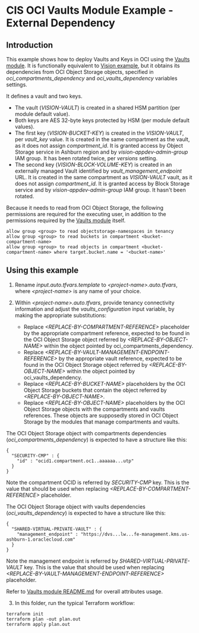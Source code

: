 # CIS OCI Vaults Module Example - External Dependency

## Introduction

This example shows how to deploy Vaults and Keys in OCI using the [Vaults module](../..). It is functionally equivalent to [Vision example](../vision/), but it obtains its dependencies from OCI Object Storage objects, specified in *oci_compartments_dependency* and *oci_vaults_dependency* variables settings. 

It defines a vault and two keys.
- The vault (*VISION-VAULT*) is created in a shared HSM partition (per module default value). 
- Both keys are AES 32-byte keys protected by HSM (per module default values). 
- The first key (*VISION-BUCKET-KEY*) is created in the *VISION-VAULT*, per *vault_key* value. It is created in the same compartment as the vault, as it does not assign *compartment_id*. It is granted access by Object Storage service in Ashburn region and by *vision-appdev-admin-group* IAM group. It has been rotated twice, per *versions* setting. 
- The second key (*VISION-BLOCK-VOLUME-KEY*) is created in an externally managed Vault identified by *vault_management_endpoint* URL. It is created in the same compartment as *VISION-VAULT* vault, as it does not assign *compartment_id*. It is granted access by Block Storage service and by *vision-appdev-admin-group* IAM group. It hasn't been rotated.

Because it needs to read from OCI Object Storage, the following permissions are required for the executing user, in addition to the permissions required by the [Vaults module](../..) itself.

```
allow group <group> to read objectstorage-namespaces in tenancy
allow group <group> to read buckets in compartment <bucket-compartment-name>
allow group <group> to read objects in compartment <bucket-compartment-name> where target.bucket.name = '<bucket-name>'
```

## Using this example
1. Rename *input.auto.tfvars.template* to *\<project-name\>.auto.tfvars*, where *\<project-name\>* is any name of your choice.

2. Within *\<project-name\>.auto.tfvars*, provide tenancy connectivity information and adjust the *vaults_configuration* input variable, by making the appropriate substitutions:
   - Replace *\<REPLACE-BY-COMPARTMENT-REFERENCE\>* placeholder by the appropriate compartment reference, expected to be found in the OCI Object Storage object referred by *\<REPLACE-BY-OBJECT-NAME\>* within the object pointed by oci_compartments_dependency.
   - Replace *\<REPLACE-BY-VAULT-MANAGEMENT-ENDPOINT-REFERENCE\>* by the appropriate vault reference, expected to be found in the OCI Object Storage object referred by *\<REPLACE-BY-OBJECT-NAME\>* within the object pointed by oci_vaults_dependency.  
   - Replace *\<REPLACE-BY-BUCKET-NAME\>* placeholders by the OCI Object Storage buckets that contain the object referred by *\<REPLACE-BY-OBJECT-NAME\>*.
   - Replace *\<REPLACE-BY-OBJECT-NAME\>* placeholders by the OCI Object Storage objects with the compartments and vaults references. These objects are supposedly stored in OCI Object Storage by the modules that manage compartments and vaults. 

The OCI Object Storage object with compartments dependencies (*oci_compartments_dependency*) is expected to have a structure like this:
```
{
  "SECURITY-CMP" : {
    "id" : "ocid1.compartment.oc1..aaaaaa...utp"
  }
}
```

Note the compartment OCID is referred by *SECURITY-CMP* key. This is the value that should be used when replacing *\<REPLACE-BY-COMPARTMENT-REFERENCE\>* placeholder.

The OCI Object Storage object with vaults dependencies (*oci_vaults_dependency*) is expected to have a structure like this:
```
{
  "SHARED-VIRTUAL-PRIVATE-VAULT" : {
    "management_endpoint" : "https://dvs...lw...fe-management.kms.us-ashburn-1.oraclecloud.com"
  }
}
```

Note the management endpoint is referred by *SHARED-VIRTUAL-PRIVATE-VAULT* key. This is the value that should be used when replacing *\<REPLACE-BY-VAULT-MANAGEMENT-ENDPOINT-REFERENCE\>* placeholder.

Refer to [Vaults module README.md](../../README.md) for overall attributes usage.

3. In this folder, run the typical Terraform workflow:
```
terraform init
terraform plan -out plan.out
terraform apply plan.out
```